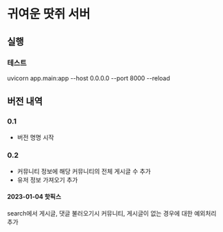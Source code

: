 # 귀여운 땃쥐 서버

## 실행
### 테스트
uvicorn app.main:app --host 0.0.0.0 --port 8000 --reload

## 버전 내역
### 0.1
- 버전 명명 시작
### 0.2
- 커뮤니티 정보에 해당 커뮤니티의 전체 게시글 수 추가
- 유저 정보 가져오기 추가
#### 2023-01-04 핫픽스
search에서 게시글, 댓글 불러오기시 커뮤니티, 게시글이 없는 경우에 대한 예외처리 추가